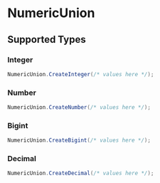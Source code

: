 # NumericUnion


## Supported Types

### Integer

```csharp
NumericUnion.CreateInteger(/* values here */);
```

### Number

```csharp
NumericUnion.CreateNumber(/* values here */);
```

### Bigint

```csharp
NumericUnion.CreateBigint(/* values here */);
```

### Decimal

```csharp
NumericUnion.CreateDecimal(/* values here */);
```
